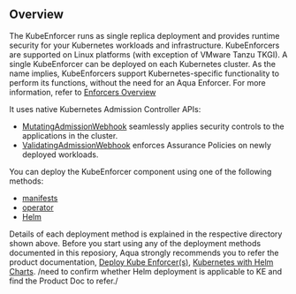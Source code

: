 ## Overview

The KubeEnforcer runs as single replica deployment and provides runtime security for your Kubernetes workloads and infrastructure. KubeEnforcers are supported on Linux platforms (with exception of VMware Tanzu TKGI). A single KubeEnforcer can be deployed on each Kubernetes cluster. As the name implies, KubeEnforcers support Kubernetes-specific functionality to perform its functions, without the need for an Aqua Enforcer. For more information, refer to [Enforcers Overview](https://docs.aquasec.com/docs/enforcers-overview#section-kube-enforcers)

It uses native Kubernetes Admission Controller APIs:
* [MutatingAdmissionWebhook](https://kubernetes.io/docs/reference/access-authn-authz/admission-controllers/#mutatingadmissionwebhook) seamlessly applies security controls to the applications in the cluster.
* [ValidatingAdmissionWebhook](https://kubernetes.io/docs/reference/access-authn-authz/admission-controllers/#validatingadmissionwebhook) enforces Assurance Policies on newly deployed workloads.

You can deploy the KubeEnforcer component using one of the following methods:
* [manifests](https://github.com/KoppulaRajender/deployments/tree/6.5_dev/2_enforcers/kube_enforcer/manifests)
* [operator](https://github.com/KoppulaRajender/deployments/tree/6.5_dev/2_enforcers/kube_enforcer/operator)
* [Helm](https://github.com/KoppulaRajender/deployments/tree/6.5_dev/2_enforcers/kube_enforcer/Helm) 

Details of each deployment method is explained in the respective directory shown above. Before you start using any of the deployment methods documented in this reposiory, Aqua strongly recommends you to refer the product documentation, [Deploy Kube Enforcer(s)](https://docs.aquasec.com/docs/deploy-k8s-aqua-kubeenforcers), [Kubernetes with Helm Charts](https://docs.aquasec.com/docs/kubernetes-with-helm#section-step-4-deploy-the-aqua-enforcer). /need to confirm whether Helm deployment is applicable to KE and find the Product Doc to refer./
